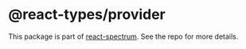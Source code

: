 # @react-types/provider

This package is part of [react-spectrum](https://github.com/adobe/react-spectrum). See the repo for more details.
